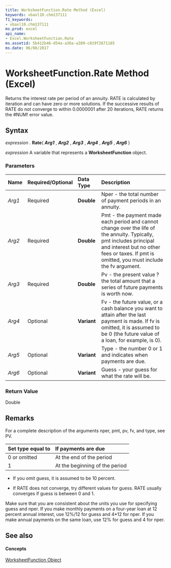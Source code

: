 ```yaml
---
title: WorksheetFunction.Rate Method (Excel)
keywords: vbaxl10.chm137111
f1_keywords:
- vbaxl10.chm137111
ms.prod: excel
api_name:
- Excel.WorksheetFunction.Rate
ms.assetid: 5b412b46-d54a-a36a-a309-c819f2671185
ms.date: 06/08/2017
---
```



# WorksheetFunction.Rate Method (Excel)

Returns the interest rate per period of an annuity. RATE is calculated by iteration and can have zero or more solutions. If the successive results of RATE do not converge to within 0.0000001 after 20 iterations, RATE returns the #NUM! error value.


## Syntax

 _expression_ . **Rate**( **_Arg1_** , **_Arg2_** , **_Arg3_** , **_Arg4_** , **_Arg5_** , **_Arg6_** )

 _expression_ A variable that represents a **WorksheetFunction** object.


### Parameters



|**Name**|**Required/Optional**|**Data Type**|**Description**|
|:-----|:-----|:-----|:-----|
| _Arg1_|Required| **Double**|Nper - the total number of payment periods in an annuity.|
| _Arg2_|Required| **Double**|Pmt - the payment made each period and cannot change over the life of the annuity. Typically, pmt includes principal and interest but no other fees or taxes. If pmt is omitted, you must include the fv argument.|
| _Arg3_|Required| **Double**|Pv - the present value ? the total amount that a series of future payments is worth now.|
| _Arg4_|Optional| **Variant**|Fv - the future value, or a cash balance you want to attain after the last payment is made. If fv is omitted, it is assumed to be 0 (the future value of a loan, for example, is 0).|
| _Arg5_|Optional| **Variant**|Type - the number 0 or 1 and indicates when payments are due.|
| _Arg6_|Optional| **Variant**|Guess - your guess for what the rate will be.|

### Return Value

Double


## Remarks

For a complete description of the arguments nper, pmt, pv, fv, and type, see PV.



|**Set type equal to**|**If payments are due**|
|:-----|:-----|
|0 or omitted|At the end of the period|
|1|At the beginning of the period|

- If you omit guess, it is assumed to be 10 percent.
    
- If RATE does not converge, try different values for guess. RATE usually converges if guess is between 0 and 1.
    
Make sure that you are consistent about the units you use for specifying guess and nper. If you make monthly payments on a four-year loan at 12 percent annual interest, use 12%/12 for guess and 4*12 for nper. If you make annual payments on the same loan, use 12% for guess and 4 for nper.


## See also


#### Concepts


[WorksheetFunction Object](Excel.WorksheetFunction.md)


